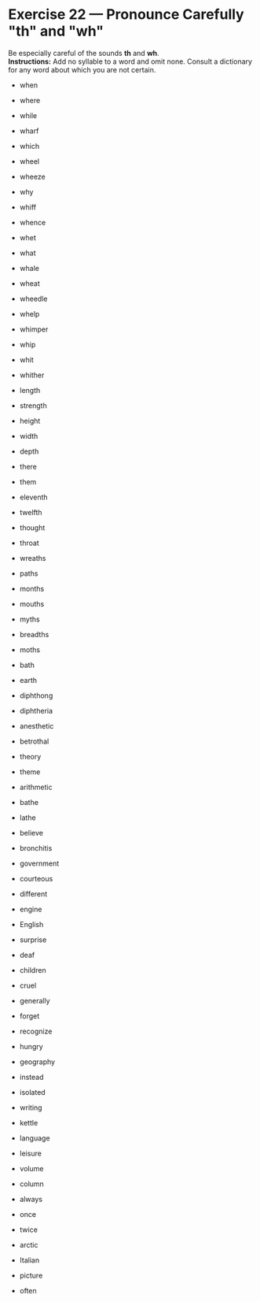# Exercise 22 — Pronounce Carefully "th" and "wh"

Be especially careful of the sounds **th** and **wh**.  
**Instructions:** Add no syllable to a word and omit none. Consult a dictionary for any word about which you are not certain.

- when  
- where  
- while  
- wharf  
- which  
- wheel  
- wheeze  
- why  
- whiff  
- whence  
- whet  
- what  
- whale  
- wheat  
- wheedle  
- whelp  
- whimper  
- whip  
- whit  
- whither  

- length  
- strength  
- height  
- width  
- depth  
- there  
- them  
- eleventh  
- twelfth  
- thought  
- throat  
- wreaths  
- paths  
- months  
- mouths  
- myths  
- breadths  
- moths  
- bath  
- earth  

- diphthong  
- diphtheria  
- anesthetic  
- betrothal  
- theory  
- theme  
- arithmetic  
- bathe  
- lathe  
- believe  
- bronchitis  
- government  
- courteous  
- different  
- engine  
- English  
- surprise  
- deaf  
- children  
- cruel  

- generally  
- forget  
- recognize  
- hungry  
- geography  
- instead  
- isolated  
- writing  
- kettle  
- language  
- leisure  
- volume  
- column  
- always  
- once  
- twice  
- arctic  
- Italian  
- picture  
- often  
